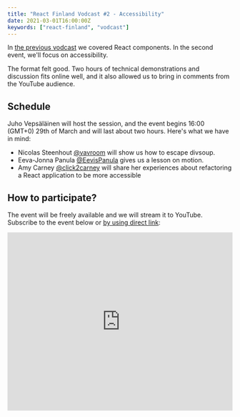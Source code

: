 ```yaml
---
title: "React Finland Vodcast #2 - Accessibility"
date: 2021-03-01T16:00:00Z
keywords: ["react-finland", "vodcast"]
---
```


In [the previous vodcast](/blog/vodcast-01/) we covered React components. In the second event, we'll focus on accessibility.

The format felt good. Two hours of technical demonstrations and discussion fits online well, and it also allowed us to bring in comments from the YouTube audience.

## Schedule

Juho Vepsäläinen will host the session, and the event begins 16:00 (GMT+0) 29th of March and will last about two hours. Here's what we have in mind:

- Nicolas Steenhout [@vavroom](https://twitter.com/vavroom) will show us how to escape divsoup.
- Eeva-Jonna Panula [@EevisPanula](https://twitter.com/EevisPanula) gives us a lesson on motion.
- Amy Carney [@click2carney](https://twitter.com/click2carney) will share her experiences about refactoring a React application to be more accessible

## How to participate?

The event will be freely available and we will stream it to YouTube. Subscribe to the event below or [by using direct link](https://www.youtube.com/watch?v=jouctaXwpdU):

<iframe
  title="Vodcast #02 – Accessibility"
  width="100%"
  height="400"
  src="https://www.youtube.com/embed/jouctaXwpdU"
  frameBorder="0"
  allow="accelerometer; autoplay; encrypted-media; gyroscope; picture-in-picture"
  allowFullScreen
></iframe>
